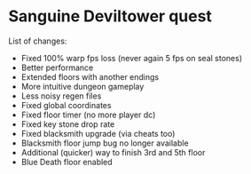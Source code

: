 # Sanguine Deviltower quest
List of changes:
* Fixed 100% warp fps loss (never again 5 fps on seal stones)
* Better performance
* Extended floors with another endings
* More intuitive dungeon gameplay
* Less noisy regen files
* Fixed global coordinates
* Fixed floor timer (no more player dc)
* Fixed key stone drop rate
* Fixed blacksmith upgrade (via cheats too)
* Blacksmith floor jump bug no longer available
* Additional (quicker) way to finish 3rd and 5th floor
* Blue Death floor enabled
